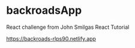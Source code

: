# backroadsApp
React challenge from John Smilgas React Tutorial

https://backroads-rlps90.netlify.app
